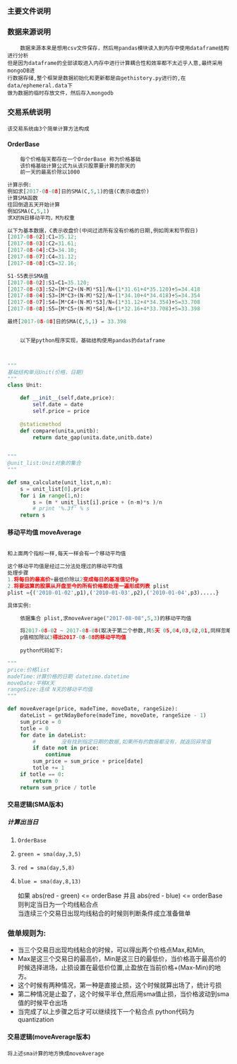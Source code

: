 ### 主要文件说明
	
### 数据来源说明

        数据来源本来是想用csv文件保存，然后用pandas模块读入到内存中使用dataframe结构进行分析
    但是因为dataframe的全部读取进入内存中进行计算耦合性和效率都不太近乎人意,最终采用mongoDB进
    行数据存储,整个框架是数据初始化和更新都是由gethistory.py进行的,在data/ephemeral.data下
    做为数据的临时存放文件，然后存入mongodb


### 交易系统说明
    该交易系统由3个简单计算方法构成
####   OrderBase 
```bash
    每个价格每天都存在一个OrderBase 称为价格基础
    该价格基础计算公式为从该只股票要计算的那天的
    前一天的最高价除以1000
```

```python
计算示例:
例如求[2017-08-08]日的SMA(C,5,1)的值(C表示收盘价)
计算SMA函数
往回倒退五天开始计算
例如SMA(C,5,1)
求X的N日移动平均，M为权重

以下为基本数据，C表示收盘价(中间过滤所有没有价格的日期,例如周末和节假日)
[2017-08-02]:C1=35.12;
[2017-08-03]:C2=31.61;
[2017-08-04]:C3=34.10;
[2017-08-07]:C4=31.12;
[2017-08-08]:C5=32.16;

S1-S5表示SMA值
[2017-08-02]:S1=C1=35.120;
[2017-08-03]:S2=[M*C2+(N-M)*S1]/N=(1*31.61+4*35.120)÷5=34.418
[2017-08-04]:S3=[M*C3+(N-M)*S2]/N=(1*34.10+4*34.418)÷5=34.354
[2017-08-07]:S4=[M*C4+(N-M)*S3]/N=(1*31.12+4*34.354)÷5=33.708
[2017-08-08]:S5=[M*C5+(N-M)*S4]/N=(1*32.16+4*33.708)÷5=33.398

最终[2017-08-08]日的SMA(C,5,1) = 33.398


    以下是python程序实现，基础结构使用pandas的dataframe



"""
基础结构单元Unit(价格，日期)
"""
class Unit:

    def __init__(self,date,price):
        self.date = date
        self.price = price
    
    @staticmethod
    def compare(unita,unitb):
        return date_gap(unita.date,unitb.date)
        

"""
@unit_list:Unit对象的集合
"""

def sma_calculate(unit_list,n,m):
    s = unit_list[0].price
    for i in range(1,n):
        s = (m * unit_list[i].price + (n-m)*s )/n
        # print '%.3f' % s
    return s

```
####    移动平均值 moveAverage
```python

和上面两个指标一样,每天一样会有一个移动平均值

这个移动平均值是经过二分法处理过的移动平均值 
处理步骤
1.将每日的最高价+最低价除以2变成每日的基准值记作p
2.将要运算的股票从开盘至今的所有价格都处理一遍形成列表 plist
plist ={('2010-01-02',p1),('2010-01-03',p2),('2010-01-04',p3).....}

具体实例:

    依据集合 plist,求moveAverage("2017-08-08",5,3)的移动平均值

    将2017-08-02 ~ 2017-08-08(取决于第二个参数,共5天 05,04,03,02,01,同样忽略节假日等没有价格的日期)的
    p值相加除以3得出2017-08-08的移动平均值
    
    python代码如下:

"""
price:价格list
madeTime:计算价格的日期 datetime.datetime
moveDate:平移X天
rangeSize:连续 N天的移动平均值
"""

def moveAverage(price, madeTime, moveDate, rangeSize):
    dateList = getNdayBefore(madeTime, moveDate, rangeSize - 1)
    sum_price = 0
    totle = 0
    for date in dateList:
        #        没有找到指定日期的数据,如果所有的数据都没有，就返回异常值
        if date not in price:
            continue
        sum_price = sum_price + price[date]
        totle += 1
    if totle == 0:
        return 0
    return sum_price / totle

```
####    交易逻辑(SMA版本)
#####  计算出当日
1.     OrderBase
1.     green = sma(day,3,5)
1.     red = sma(day,5,8)
1.     blue = sma(day,8,13)
 
    如果 abs(red - green) <= orderBase 并且 abs(red - blue) <= orderBase
    则判定当日为一个均线粘合点  
    当连续三个交易日出现均线粘合的时候则判断条件成立准备做单

### 做单规则为:
- 当三个交易日出现均线粘合的时候，可以得出两个价格点Max,和Min,
- Max是这三个交易日的最高价，Min是这三日的最低价，当价格高于最高价的时候选择进场，止损设置在最低价位置,止盈放在当前价格+(Max-Min)的地方。
- 这个时候有两种情况，第一种是直接止损，这个时候就算出场了，统计亏损
- 第二种情况是止盈了，这个时候平半仓,然后用sma值止损，当价格波动到sma值的时候平仓出场
- 当完成了以上步骤之后才可以继续找下一个粘合点
python代码为quantization



    
####    交易逻辑(moveAverage版本)
    将上述sma计算的地方换成moveAverage
